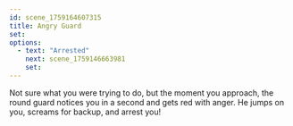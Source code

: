 ```yaml
---
id: scene_1759164607315
title: Angry Guard
set:
options:
  - text: "Arrested"
    next: scene_1759146663981
    set:
---
```


Not sure what you were trying to do, but the moment you approach, the round guard notices you in a second and gets red with anger. He jumps on you, screams for backup, and arrest you!
